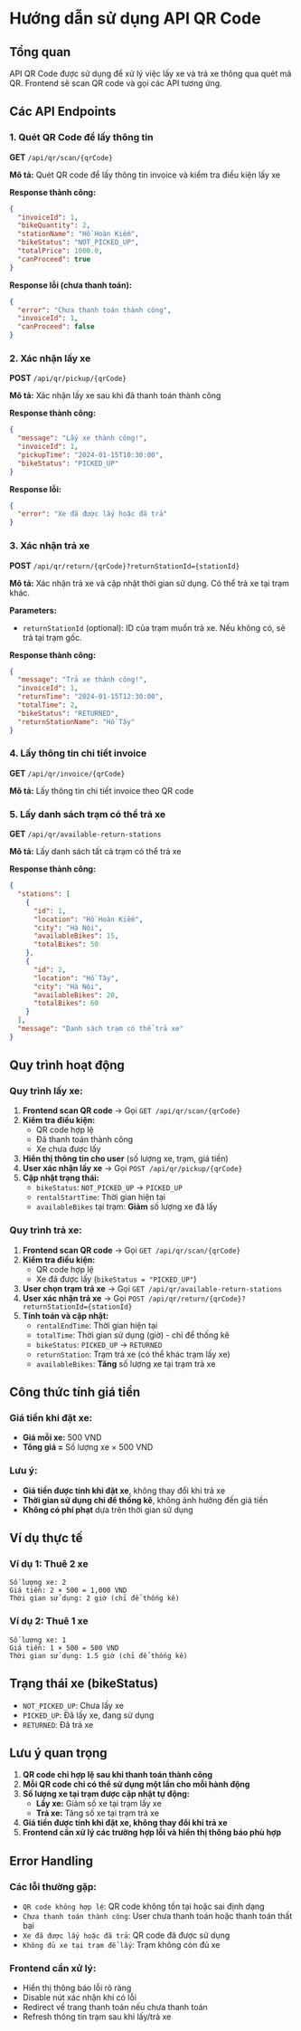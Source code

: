 # Hướng dẫn sử dụng API QR Code

## Tổng quan

API QR Code được sử dụng để xử lý việc lấy xe và trả xe thông qua quét mã QR. Frontend sẽ scan QR code và gọi các API tương ứng.

## Các API Endpoints

### 1. Quét QR Code để lấy thông tin

**GET** `/api/qr/scan/{qrCode}`

**Mô tả:** Quét QR code để lấy thông tin invoice và kiểm tra điều kiện lấy xe

**Response thành công:**

```json
{
  "invoiceId": 1,
  "bikeQuantity": 2,
  "stationName": "Hồ Hoàn Kiếm",
  "bikeStatus": "NOT_PICKED_UP",
  "totalPrice": 1000.0,
  "canProceed": true
}
```

**Response lỗi (chưa thanh toán):**

```json
{
  "error": "Chưa thanh toán thành công",
  "invoiceId": 1,
  "canProceed": false
}
```

### 2. Xác nhận lấy xe

**POST** `/api/qr/pickup/{qrCode}`

**Mô tả:** Xác nhận lấy xe sau khi đã thanh toán thành công

**Response thành công:**

```json
{
  "message": "Lấy xe thành công!",
  "invoiceId": 1,
  "pickupTime": "2024-01-15T10:30:00",
  "bikeStatus": "PICKED_UP"
}
```

**Response lỗi:**

```json
{
  "error": "Xe đã được lấy hoặc đã trả"
}
```

### 3. Xác nhận trả xe

**POST** `/api/qr/return/{qrCode}?returnStationId={stationId}`

**Mô tả:** Xác nhận trả xe và cập nhật thời gian sử dụng. Có thể trả xe tại trạm khác.

**Parameters:**

- `returnStationId` (optional): ID của trạm muốn trả xe. Nếu không có, sẽ trả tại trạm gốc.

**Response thành công:**

```json
{
  "message": "Trả xe thành công!",
  "invoiceId": 1,
  "returnTime": "2024-01-15T12:30:00",
  "totalTime": 2,
  "bikeStatus": "RETURNED",
  "returnStationName": "Hồ Tây"
}
```

### 4. Lấy thông tin chi tiết invoice

**GET** `/api/qr/invoice/{qrCode}`

**Mô tả:** Lấy thông tin chi tiết invoice theo QR code

### 5. Lấy danh sách trạm có thể trả xe

**GET** `/api/qr/available-return-stations`

**Mô tả:** Lấy danh sách tất cả trạm có thể trả xe

**Response thành công:**

```json
{
  "stations": [
    {
      "id": 1,
      "location": "Hồ Hoàn Kiếm",
      "city": "Hà Nội",
      "availableBikes": 15,
      "totalBikes": 50
    },
    {
      "id": 2,
      "location": "Hồ Tây",
      "city": "Hà Nội",
      "availableBikes": 20,
      "totalBikes": 60
    }
  ],
  "message": "Danh sách trạm có thể trả xe"
}
```

## Quy trình hoạt động

### Quy trình lấy xe:

1. **Frontend scan QR code** → Gọi `GET /api/qr/scan/{qrCode}`
2. **Kiểm tra điều kiện:**
   - QR code hợp lệ
   - Đã thanh toán thành công
   - Xe chưa được lấy
3. **Hiển thị thông tin cho user** (số lượng xe, trạm, giá tiền)
4. **User xác nhận lấy xe** → Gọi `POST /api/qr/pickup/{qrCode}`
5. **Cập nhật trạng thái:**
   - `bikeStatus`: `NOT_PICKED_UP` → `PICKED_UP`
   - `rentalStartTime`: Thời gian hiện tại
   - `availableBikes` tại trạm: **Giảm** số lượng xe đã lấy

### Quy trình trả xe:

1. **Frontend scan QR code** → Gọi `GET /api/qr/scan/{qrCode}`
2. **Kiểm tra điều kiện:**
   - QR code hợp lệ
   - Xe đã được lấy (`bikeStatus = "PICKED_UP"`)
3. **User chọn trạm trả xe** → Gọi `GET /api/qr/available-return-stations`
4. **User xác nhận trả xe** → Gọi `POST /api/qr/return/{qrCode}?returnStationId={stationId}`
5. **Tính toán và cập nhật:**
   - `rentalEndTime`: Thời gian hiện tại
   - `totalTime`: Thời gian sử dụng (giờ) - chỉ để thống kê
   - `bikeStatus`: `PICKED_UP` → `RETURNED`
   - `returnStation`: Trạm trả xe (có thể khác trạm lấy xe)
   - `availableBikes`: **Tăng** số lượng xe tại trạm trả xe

## Công thức tính giá tiền

### Giá tiền khi đặt xe:

- **Giá mỗi xe:** 500 VND
- **Tổng giá =** Số lượng xe × 500 VND

### Lưu ý:

- **Giá tiền được tính khi đặt xe**, không thay đổi khi trả xe
- **Thời gian sử dụng chỉ để thống kê**, không ảnh hưởng đến giá tiền
- **Không có phí phạt** dựa trên thời gian sử dụng

## Ví dụ thực tế

### Ví dụ 1: Thuê 2 xe

```
Số lượng xe: 2
Giá tiền: 2 × 500 = 1,000 VND
Thời gian sử dụng: 2 giờ (chỉ để thống kê)
```

### Ví dụ 2: Thuê 1 xe

```
Số lượng xe: 1
Giá tiền: 1 × 500 = 500 VND
Thời gian sử dụng: 1.5 giờ (chỉ để thống kê)
```

## Trạng thái xe (bikeStatus)

- `NOT_PICKED_UP`: Chưa lấy xe
- `PICKED_UP`: Đã lấy xe, đang sử dụng
- `RETURNED`: Đã trả xe

## Lưu ý quan trọng

1. **QR code chỉ hợp lệ sau khi thanh toán thành công**
2. **Mỗi QR code chỉ có thể sử dụng một lần cho mỗi hành động**
3. **Số lượng xe tại trạm được cập nhật tự động:**
   - **Lấy xe:** Giảm số xe tại trạm lấy xe
   - **Trả xe:** Tăng số xe tại trạm trả xe
4. **Giá tiền được tính khi đặt xe, không thay đổi khi trả xe**
5. **Frontend cần xử lý các trường hợp lỗi và hiển thị thông báo phù hợp**

## Error Handling

### Các lỗi thường gặp:

- `QR code không hợp lệ`: QR code không tồn tại hoặc sai định dạng
- `Chưa thanh toán thành công`: User chưa thanh toán hoặc thanh toán thất bại
- `Xe đã được lấy hoặc đã trả`: QR code đã được sử dụng
- `Không đủ xe tại trạm để lấy`: Trạm không còn đủ xe

### Frontend cần xử lý:

- Hiển thị thông báo lỗi rõ ràng
- Disable nút xác nhận khi có lỗi
- Redirect về trang thanh toán nếu chưa thanh toán
- Refresh thông tin trạm sau khi lấy/trả xe
